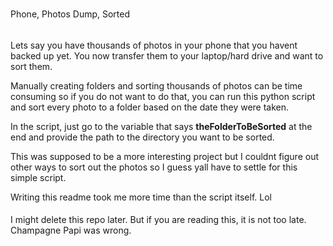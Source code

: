 #
Phone, Photos Dump, Sorted

######
Lets say you have thousands of photos in your phone that you havent backed up yet. You now transfer them to your laptop/hard drive and want to sort them.

Manually creating folders and sorting thousands of photos can be time consuming so if you do not want to do that, you can run this python script and sort every photo to a folder based on the date they were taken.

In the script, just go to the variable that says **theFolderToBeSorted** at the end and provide the path to the directory you want to be sorted. 

This was supposed to be a more interesting project but I couldnt figure out other ways to sort out the photos so I guess yall have to settle for this simple script. 

Writing this readme took me more time than the script itself.
Lol

####
I might delete this repo later.
But if you are reading this, it is not too late.
Champagne Papi was wrong.

